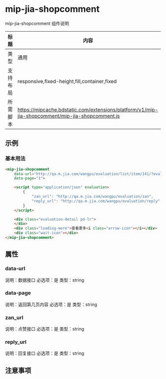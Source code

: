 # mip-jia-shopcomment

mip-jia-shopcomment 组件说明

标题|内容
----|----
类型|通用
支持布局|responsive,fixed-height,fill,container,fixed
所需脚本|https://mipcache.bdstatic.com/extensions/platform/v1/mip-jia-shopcomment/mip-jia-shopcomment.js

## 示例

### 基本用法
```html
<mip-jia-shopcomment
    data-url="http://qa.m.jia.com/wangpu/evaluation/list/item/141/?evaluationLevel=0&pageSize=10"
    data-page="1">

    <script type="application/json" evaluation>
        {   
            "zan_url": "http://qa.m.jia.com/wangpu/evaluation/zan",
            "reply_url": "http://qa.m.jia.com/wangpu/evaluation/reply"
        }
    </script>

    <div class="evaluation-detail pd-lr">
    </div>
    <div class="loading-more">查看更多<i class="arrow-icon"></i></div>
    <div class="wait-icon"></div>   
</mip-jia-shopcomment>
```

## 属性

### data-url

说明：数据接口
必选项：是
类型：string

### data-page

说明：返回第几页内容
必选项：是
类型：string

### zan_url

说明：点赞接口
必选项：是
类型：string

### reply_url

说明：回复接口
必选项：是
类型：string


## 注意事项

